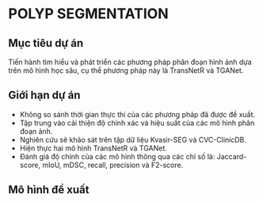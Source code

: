 # POLYP SEGMENTATION
## Mục tiêu dự án 
Tiến hành tìm hiểu và phát triển các phương pháp phân đoạn hình ảnh dựa trên mô hình học sâu, cụ thể phương pháp này là TransNetR và TGANet.
## Giới hạn dự án
- Không so sánh thời gian thực thi của các phương pháp đã được đề xuất.
- Tập trung vào cải thiện độ chính xác và hiệu suất của các mô hình phân đoạn ảnh.
- Nghiên cứu sẽ khảo sát trên tập dữ liệu Kvasir-SEG và CVC-ClinicDB.
- Hiện thực hai mô hình TransNetR và TGANet.
- Đánh giá độ chính của các mô hình thông qua các chỉ số là: Jaccard-score, mIoU, mDSC, recall, precision và F2-score.
## Mô hình đề xuất
